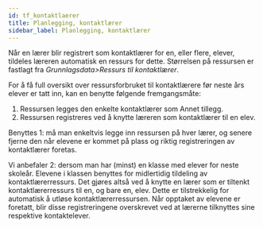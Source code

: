 ```yaml
---
id: tf_kontaktlaerer
title: Planlegging, kontaktlærer
sidebar_label: Planlegging, kontaktlærer
---
```

Når en lærer blir registrert som kontaktlærer for en, eller flere, elever, tildeles læreren automatisk en ressurs for dette. Størrelsen på ressursen er fastlagt fra _Grunnlagsdata>Ressurs til kontaktlærer_.

For å få full oversikt over ressursforbruket til kontaktlærere før neste års elever er tatt inn, kan en benytte følgende fremgangsmåte:

1. Ressursen legges den enkelte kontaktlærer som Annet tillegg.
2. Ressursen registreres ved å knytte læreren som kontaktlærer til en elev.
 
Benyttes 1: må man enkeltvis legge inn ressursen på hver lærer, og senere fjerne den når elevene er kommet på plass og riktig registreringen av kontaktlærer  foretas. 

Vi  anbefaler 2: dersom man har (minst) en klasse med elever for neste skoleår. Elevene i klassen benyttes for midlertidig tildeling av kontaktlærerressurs. Det gjøres altså ved å knytte en lærer som er tiltenkt kontaktlærerressurs til en, og bare en, elev. Dette er tilstrekkelig for automatisk å utløse kontaktlærerressursen. Når opptaket av elevene er foretatt, blir disse registreringene overskrevet ved at lærerne tilknyttes sine respektive kontaktelever. 
